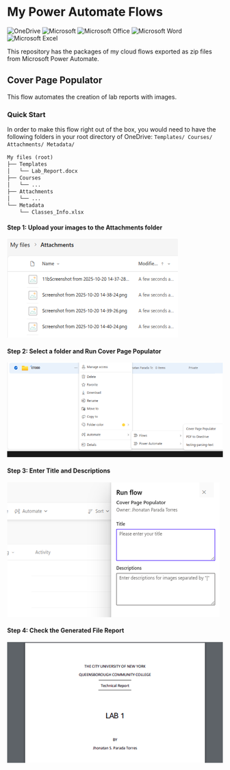 # My Power Automate Flows

![OneDrive](https://img.shields.io/badge/OneDrive-white?style=for-the-badge&logo=Microsoft%20OneDrive&logoColor=0078D4)
![Microsoft](https://img.shields.io/badge/Microsoft-0078D4?style=for-the-badge&logo=microsoft&logoColor=white)
![Microsoft Office](https://img.shields.io/badge/Microsoft_Office-D83B01?style=for-the-badge&logo=microsoft-office&logoColor=white)
![Microsoft Word](https://img.shields.io/badge/Microsoft_Word-2B579A?style=for-the-badge&logo=microsoft-word&logoColor=white)
![Microsoft Excel](https://img.shields.io/badge/Microsoft_Excel-217346?style=for-the-badge&logo=microsoft-excel&logoColor=white)

This repository has the packages of my cloud flows exported as zip files from Microsoft Power Automate.  

## Cover Page Populator

This flow automates the creation of lab reports with images.  

### Quick Start

In order to make this flow right out of the box, you would need to have the following folders in your root directory of OneDrive: `Templates/ Courses/ Attachments/ Metadata/`

```
My files (root)
├── Templates
│   └── Lab_Report.docx
├── Courses
│   └── ...
├── Attachments
│   └── ...
└── Metadata
    └── Classes_Info.xlsx
```


#### Step 1: Upload your images to the Attachments folder

![Alt text](<imgs/Screenshot from 2025-10-20 14-52-07.png>)

#### Step 2: Select a folder and Run Cover Page Populator

![Alt text](<imgs/Screenshot from 2025-10-20 16-56-52.png>)

#### Step 3: Enter Title and Descriptions

![Alt text](<imgs/Screenshot from 2025-10-20 16-57-56.png>)

#### Step 4: Check the Generated File Report

![Alt text](<imgs/Screenshot from 2025-10-20 19-23-42.png>)
